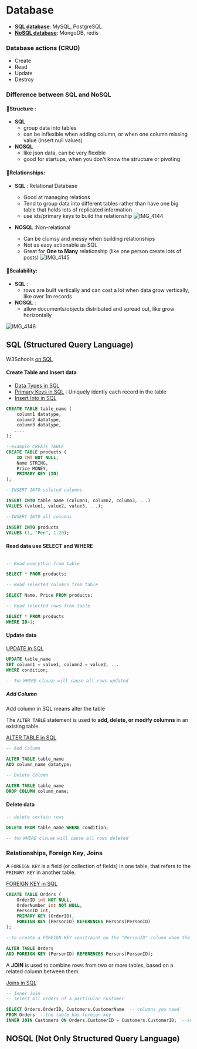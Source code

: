 # Database

- [**SQL database**](https://github.com/yvonneventure/WebDevBootCamp/new/main#sql-structured-query-language): MySQL, PostgreSQL
- [**NoSQL database**](https://github.com/yvonneventure/WebDevBootCamp/new/main#nosql-not-only-structured-query-language): MongoDB, redis

### Database actions (CRUD)
- Create
- Read
- Update
- Destroy


### Difference between SQL and NoSQL

####  📌Structure :
- **SQL**
  - group data into tables
  - can be inflexible when adding column, or when one column missing value (insert null values)
- **NOSQL**
  - like json data, can be very flexible
  - good for startups, when you don't know the structure or pivoting
  
  

####  📌Relationships: 
- **SQL** : Relational Database 
  - Good at managing relations
  - Tend to group data into different tables rather than have one big table that holds lots of replicated information
  - use ids/primary keys to build the relationship
![IMG_4144](https://user-images.githubusercontent.com/103771536/193017008-0acc8918-9da2-4cc8-8acd-0ca66a4c67eb.jpg)

- **NOSQL** :Non-relational 
  - Can be clumsy and messy when building relationships
  - Not as easy actionable as SQL
  - Great for **One to Many** relationship (like one person create lots of posts)
![IMG_4145](https://user-images.githubusercontent.com/103771536/193017023-0da259ce-4b91-456f-ae19-edb13cffc9a5.jpg)

####  📌Scalability: 
- **SQL** :
  - rows are built vertically and can cost a lot when data grow vertically, like over 1m records
- **NOSQL** :
  - allow documents/objects distributed and spread out, like grow horizontally 

![IMG_4146](https://user-images.githubusercontent.com/103771536/193017053-31fceb40-0f5e-47ad-90b8-1b1cfe554af6.JPG)



## SQL (Structured Query Language)

W3Schools [on SQL](https://www.w3schools.com/sql/)

#### Create Table and Insert data

- [Data Types in SQL](https://www.w3schools.com/sql/sql_datatypes.asp)
- [Primary Keys in SQL](https://www.w3schools.com/sql/sql_primarykey.asp) : Uniquely identiy each record in the table
- [Insert Into in SQL](https://www.w3schools.com/sql/sql_insert.asp)

```sql
CREATE TABLE table_name (
    column1 datatype,
    column2 datatype,
    column3 datatype,
   ....
);

--example CREATE TABLE
CREATE TABLE products (
    ID INT NOT NULL,
    Name STRING,
    Price MONEY,
    PRIMARY KEY (ID)
);

--INSERT INTO seleted columns

INSERT INTO table_name (column1, column2, column3, ...)
VALUES (value1, value2, value3, ...);

--INSERT INTO all columns

INSERT INTO products 
VALUES (1, "Pen", 1.20);
```

#### Read data use SELECT and WHERE

```sql

-- Read everythin from table

SELECT * FROM products;

-- Read selected columns from table

SELECT Name, Price FROM products;

-- Read selected rows from table

SELECT * FROM products
WHERE ID=1;

```


#### Update data

[UPDATE in SQL](https://www.w3schools.com/sql/sql_update.asp)

```sql
UPDATE table_name
SET column1 = value1, column2 = value2, ...
WHERE condition;

-- ❗️no WHERE clause will cause all rows updated
```

##### Add Column

Add column in SQL means alter the table

The `ALTER TABLE` statement is used to **add, delete, or modify columns** in an existing table.

[ALTER TABLE in SQL](https://www.w3schools.com/sql/sql_alter.asp)

```sql
-- Add Column

ALTER TABLE table_name
ADD column_name datatype;

-- Delete Column

ALTER TABLE table_name
DROP COLUMN column_name;

```


#### Delete data

```sql
-- delete certain rows

DELETE FROM table_name WHERE condition;

-- ❗️no WHERE clause will cause all rows deleted
```

### Relationships, Foreign Key, Joins

A `FOREIGN KEY` is a field (or collection of fields) in one table, that refers to the `PRIMARY KEY` in another table.

[FOREIGN KEY in SQL](https://www.w3schools.com/sql/sql_foreignkey.asp)

```sql
CREATE TABLE Orders (
    OrderID int NOT NULL,
    OrderNumber int NOT NULL,
    PersonID int,
    PRIMARY KEY (OrderID),
    FOREIGN KEY (PersonID) REFERENCES Persons(PersonID)
);

--To create a FOREIGN KEY constraint on the "PersonID" column when the "Orders" table is already created

ALTER TABLE Orders
ADD FOREIGN KEY (PersonID) REFERENCES Persons(PersonID);
```

A **JOIN** is used to combine rows from two or more tables, based on a related column between them.

[Joins in SQL](https://www.w3schools.com/sql/sql_join.asp)

```sql
-- Inner Join 
-- select all orders of a particular customer

SELECT Orders.OrderID, Customers.CustomerName  -- columns you need
FROM Orders  --the table has foreign key
INNER JOIN Customers ON Orders.CustomerID = Customers.CustomerID;  --another table 
```


## NOSQL (Not Only Structured Query Language)














